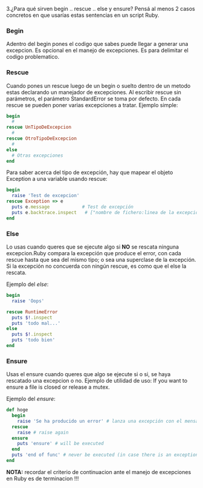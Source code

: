 3.¿Para qué sirven begin .. rescue .. else y ensure? Pensá al menos 2 casos concretos en que usarías estas sentencias en un script Ruby.

### Begin
Adentro del begin pones el codigo que sabes puede llegar a generar una excepcion. Es opcional en el manejo de excepciones. Es para delimitar el codigo problematico.

### Rescue
Cuando pones un rescue luego de un begin o suelto dentro de un metodo estas declarando un manejador de excepciones.
Al escribir rescue sin parámetros, el parámetro StandardError se toma por defecto. En cada rescue se pueden poner varias excepciones a tratar. Ejemplo simple:
```ruby
begin
  #
rescue UnTipoDeExcepcion
  #
rescue OtroTipoDeExcepcion
  #
else
  # Otras excepciones
end
```

Para saber acerca del tipo de excepción, hay que mapear el objeto Exception a una variable usando rescue:
```ruby
begin
  raise 'Test de excepcion'
rescue Exception => e
  puts e.message            # Test de excepción
  puts e.backtrace.inspect   # ["nombre de fichero:linea de la excepción"]
end
```


### Else
Lo usas cuando queres que se ejecute algo si **NO** se rescata ninguna excepcion.Ruby compara la excepción que produce el error, con cada rescue hasta que sea del mismo tipo; o sea una superclase de la excepción. Si la excepción no concuerda con ningún rescue, es como que el else la rescata.

Ejemplo del *else*:
```ruby
begin
  raise 'Oops'

rescue RuntimeError
  puts $!.inspect
  puts 'todo mal...'
else
  puts $!.inspect
  puts 'todo bien'
end
```

### Ensure
Usas el ensure cuando queres que algo se ejecute si o si, se haya rescatado una excepcion o no. Ejemplo de utilidad de uso: If you want to ensure a file is closed or release a mutex.

Ejemplo del *ensure*:
```ruby
def hoge
  begin
    raise 'Se ha producido un error' # lanza una excepción con el mensaje entre ''
  rescue  
    raise # raise again
  ensure  
    puts 'ensure' # will be executed
  end  
  puts 'end of func' # never be executed (in case there is an exception)
end  
```


**NOTA:** recordar el criterio de continuacion ante el manejo de excepciones en Ruby es de terminacion !!!
